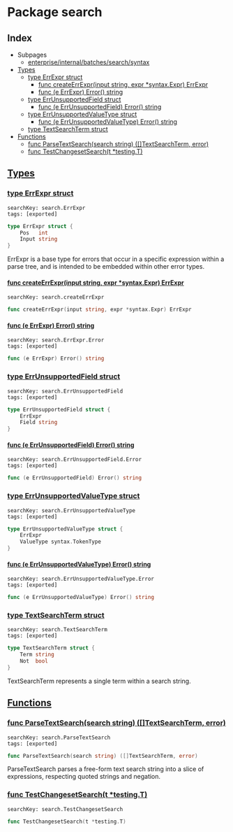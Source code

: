 # Package search

## Index

* Subpages
  * [enterprise/internal/batches/search/syntax](search/syntax.md)
* [Types](#type)
    * [type ErrExpr struct](#ErrExpr)
        * [func createErrExpr(input string, expr *syntax.Expr) ErrExpr](#createErrExpr)
        * [func (e ErrExpr) Error() string](#ErrExpr.Error)
    * [type ErrUnsupportedField struct](#ErrUnsupportedField)
        * [func (e ErrUnsupportedField) Error() string](#ErrUnsupportedField.Error)
    * [type ErrUnsupportedValueType struct](#ErrUnsupportedValueType)
        * [func (e ErrUnsupportedValueType) Error() string](#ErrUnsupportedValueType.Error)
    * [type TextSearchTerm struct](#TextSearchTerm)
* [Functions](#func)
    * [func ParseTextSearch(search string) ([]TextSearchTerm, error)](#ParseTextSearch)
    * [func TestChangesetSearch(t *testing.T)](#TestChangesetSearch)


## <a id="type" href="#type">Types</a>

### <a id="ErrExpr" href="#ErrExpr">type ErrExpr struct</a>

```
searchKey: search.ErrExpr
tags: [exported]
```

```Go
type ErrExpr struct {
	Pos   int
	Input string
}
```

ErrExpr is a base type for errors that occur in a specific expression within a parse tree, and is intended to be embedded within other error types. 

#### <a id="createErrExpr" href="#createErrExpr">func createErrExpr(input string, expr *syntax.Expr) ErrExpr</a>

```
searchKey: search.createErrExpr
```

```Go
func createErrExpr(input string, expr *syntax.Expr) ErrExpr
```

#### <a id="ErrExpr.Error" href="#ErrExpr.Error">func (e ErrExpr) Error() string</a>

```
searchKey: search.ErrExpr.Error
tags: [exported]
```

```Go
func (e ErrExpr) Error() string
```

### <a id="ErrUnsupportedField" href="#ErrUnsupportedField">type ErrUnsupportedField struct</a>

```
searchKey: search.ErrUnsupportedField
tags: [exported]
```

```Go
type ErrUnsupportedField struct {
	ErrExpr
	Field string
}
```

#### <a id="ErrUnsupportedField.Error" href="#ErrUnsupportedField.Error">func (e ErrUnsupportedField) Error() string</a>

```
searchKey: search.ErrUnsupportedField.Error
tags: [exported]
```

```Go
func (e ErrUnsupportedField) Error() string
```

### <a id="ErrUnsupportedValueType" href="#ErrUnsupportedValueType">type ErrUnsupportedValueType struct</a>

```
searchKey: search.ErrUnsupportedValueType
tags: [exported]
```

```Go
type ErrUnsupportedValueType struct {
	ErrExpr
	ValueType syntax.TokenType
}
```

#### <a id="ErrUnsupportedValueType.Error" href="#ErrUnsupportedValueType.Error">func (e ErrUnsupportedValueType) Error() string</a>

```
searchKey: search.ErrUnsupportedValueType.Error
tags: [exported]
```

```Go
func (e ErrUnsupportedValueType) Error() string
```

### <a id="TextSearchTerm" href="#TextSearchTerm">type TextSearchTerm struct</a>

```
searchKey: search.TextSearchTerm
tags: [exported]
```

```Go
type TextSearchTerm struct {
	Term string
	Not  bool
}
```

TextSearchTerm represents a single term within a search string. 

## <a id="func" href="#func">Functions</a>

### <a id="ParseTextSearch" href="#ParseTextSearch">func ParseTextSearch(search string) ([]TextSearchTerm, error)</a>

```
searchKey: search.ParseTextSearch
tags: [exported]
```

```Go
func ParseTextSearch(search string) ([]TextSearchTerm, error)
```

ParseTextSearch parses a free-form text search string into a slice of expressions, respecting quoted strings and negation. 

### <a id="TestChangesetSearch" href="#TestChangesetSearch">func TestChangesetSearch(t *testing.T)</a>

```
searchKey: search.TestChangesetSearch
```

```Go
func TestChangesetSearch(t *testing.T)
```

